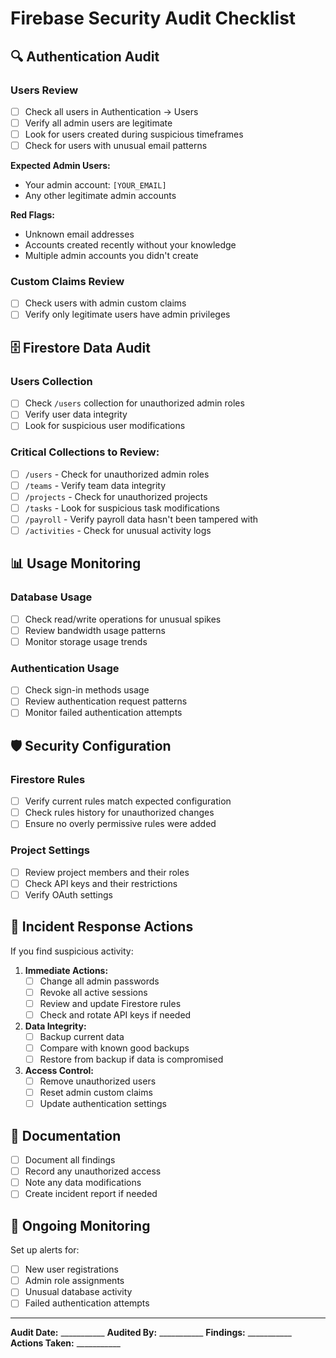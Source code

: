 # Firebase Security Audit Checklist

## 🔍 Authentication Audit

### Users Review
- [ ] Check all users in Authentication → Users
- [ ] Verify all admin users are legitimate
- [ ] Look for users created during suspicious timeframes
- [ ] Check for users with unusual email patterns

**Expected Admin Users:**
- Your admin account: `[YOUR_EMAIL]`
- Any other legitimate admin accounts

**Red Flags:**
- Unknown email addresses
- Accounts created recently without your knowledge
- Multiple admin accounts you didn't create

### Custom Claims Review
- [ ] Check users with admin custom claims
- [ ] Verify only legitimate users have admin privileges

## 🗄️ Firestore Data Audit

### Users Collection
- [ ] Check `/users` collection for unauthorized admin roles
- [ ] Verify user data integrity
- [ ] Look for suspicious user modifications

### Critical Collections to Review:
- [ ] `/users` - Check for unauthorized admin roles
- [ ] `/teams` - Verify team data integrity
- [ ] `/projects` - Check for unauthorized projects
- [ ] `/tasks` - Look for suspicious task modifications
- [ ] `/payroll` - Verify payroll data hasn't been tampered with
- [ ] `/activities` - Check for unusual activity logs

## 📊 Usage Monitoring

### Database Usage
- [ ] Check read/write operations for unusual spikes
- [ ] Review bandwidth usage patterns
- [ ] Monitor storage usage trends

### Authentication Usage
- [ ] Check sign-in methods usage
- [ ] Review authentication request patterns
- [ ] Monitor failed authentication attempts

## 🛡️ Security Configuration

### Firestore Rules
- [ ] Verify current rules match expected configuration
- [ ] Check rules history for unauthorized changes
- [ ] Ensure no overly permissive rules were added

### Project Settings
- [ ] Review project members and their roles
- [ ] Check API keys and their restrictions
- [ ] Verify OAuth settings

## 🚨 Incident Response Actions

If you find suspicious activity:

1. **Immediate Actions:**
   - [ ] Change all admin passwords
   - [ ] Revoke all active sessions
   - [ ] Review and update Firestore rules
   - [ ] Check and rotate API keys if needed

2. **Data Integrity:**
   - [ ] Backup current data
   - [ ] Compare with known good backups
   - [ ] Restore from backup if data is compromised

3. **Access Control:**
   - [ ] Remove unauthorized users
   - [ ] Reset admin custom claims
   - [ ] Update authentication settings

## 📝 Documentation

- [ ] Document all findings
- [ ] Record any unauthorized access
- [ ] Note any data modifications
- [ ] Create incident report if needed

## 🔄 Ongoing Monitoring

Set up alerts for:
- [ ] New user registrations
- [ ] Admin role assignments
- [ ] Unusual database activity
- [ ] Failed authentication attempts

---

**Audit Date:** ___________
**Audited By:** ___________
**Findings:** ___________
**Actions Taken:** ___________
